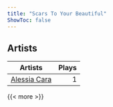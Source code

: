 ```yaml
---
title: "Scars To Your Beautiful"
ShowToc: false
---
```


## Artists
Artists | Plays 
----- | -----: 
[Alessia Cara](/artists/alessia-cara-30832098) | 1

{{< more >}}